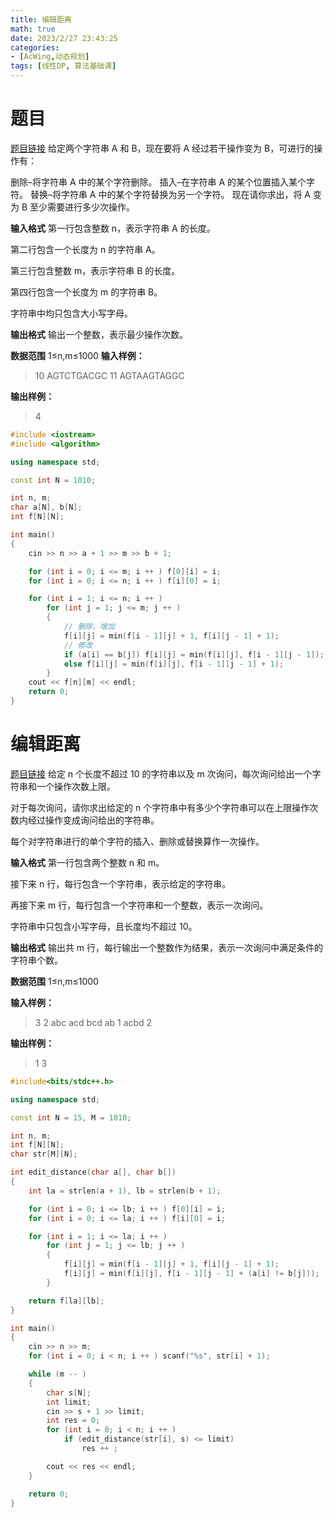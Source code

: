 ```yaml
---
title: 编辑距离
math: true
date: 2023/2/27 23:43:25
categories:
- [AcWing,动态规划]
tags: [线性DP, 算法基础课]
---
```

# 题目
[题目链接](https://www.acwing.com/problem/content/904/)
给定两个字符串 A 和 B，现在要将 A 经过若干操作变为 B，可进行的操作有：

删除–将字符串 A 中的某个字符删除。
插入–在字符串 A 的某个位置插入某个字符。
替换–将字符串 A 中的某个字符替换为另一个字符。
现在请你求出，将 A 变为 B 至少需要进行多少次操作。

**输入格式**
第一行包含整数 n，表示字符串 A 的长度。

第二行包含一个长度为 n 的字符串 A。

第三行包含整数 m，表示字符串 B 的长度。

第四行包含一个长度为 m 的字符串 B。

字符串中均只包含大小写字母。

**输出格式**
输出一个整数，表示最少操作次数。

**数据范围**
1≤n,m≤1000
**输入样例：**
>10 
AGTCTGACGC
11 
AGTAAGTAGGC

**输出样例：**
>4

```cpp
#include <iostream>
#include <algorithm>

using namespace std;

const int N = 1010;

int n, m;
char a[N], b[N];
int f[N][N];

int main()
{
    cin >> n >> a + 1 >> m >> b + 1;

    for (int i = 0; i <= m; i ++ ) f[0][i] = i;
    for (int i = 0; i <= n; i ++ ) f[i][0] = i;

    for (int i = 1; i <= n; i ++ )
        for (int j = 1; j <= m; j ++ )
        {
            // 删除、增加
            f[i][j] = min(f[i - 1][j] + 1, f[i][j - 1] + 1);
            // 修改
            if (a[i] == b[j]) f[i][j] = min(f[i][j], f[i - 1][j - 1]);
            else f[i][j] = min(f[i][j], f[i - 1][j - 1] + 1);
        }
    cout << f[n][m] << endl;
    return 0;
}
```
# 编辑距离
[题目链接](https://www.acwing.com/problem/content/901/)
给定 n 个长度不超过 10 的字符串以及 m 次询问，每次询问给出一个字符串和一个操作次数上限。

对于每次询问，请你求出给定的 n 个字符串中有多少个字符串可以在上限操作次数内经过操作变成询问给出的字符串。

每个对字符串进行的单个字符的插入、删除或替换算作一次操作。

**输入格式**
第一行包含两个整数 n 和 m。

接下来 n 行，每行包含一个字符串，表示给定的字符串。

再接下来 m 行，每行包含一个字符串和一个整数，表示一次询问。

字符串中只包含小写字母，且长度均不超过 10。

**输出格式**
输出共 m 行，每行输出一个整数作为结果，表示一次询问中满足条件的字符串个数。

**数据范围**
1≤n,m≤1000


**输入样例：**
>3 2
abc
acd
bcd
ab 1
acbd 2

**输出样例：**
>1
3

```cpp
#include<bits/stdc++.h>

using namespace std;

const int N = 15, M = 1010;

int n, m;
int f[N][N];
char str[M][N];

int edit_distance(char a[], char b[])
{
    int la = strlen(a + 1), lb = strlen(b + 1);

    for (int i = 0; i <= lb; i ++ ) f[0][i] = i;
    for (int i = 0; i <= la; i ++ ) f[i][0] = i;

    for (int i = 1; i <= la; i ++ )
        for (int j = 1; j <= lb; j ++ )
        {
            f[i][j] = min(f[i - 1][j] + 1, f[i][j - 1] + 1);
            f[i][j] = min(f[i][j], f[i - 1][j - 1] + (a[i] != b[j]));
        }

    return f[la][lb];
}

int main()
{
    cin >> n >> m;
    for (int i = 0; i < n; i ++ ) scanf("%s", str[i] + 1);

    while (m -- )
    {
        char s[N];
        int limit;
        cin >> s + 1 >> limit;
        int res = 0;
        for (int i = 0; i < n; i ++ )
            if (edit_distance(str[i], s) <= limit)
                res ++ ;

        cout << res << endl;
    }

    return 0;
}

```